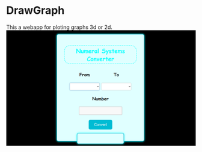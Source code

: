 # DrawGraph
This a webapp for ploting graphs 3d or 2d.
![alt text](https://github.com/AmeUr56/Convert-Numeral-Systems/blob/main/static/image0.png?raw=true)
